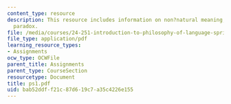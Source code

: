 ```yaml
---
content_type: resource
description: This resource includes information on non?natural meaning, and re?ective
  paradox.
file: /media/courses/24-251-introduction-to-philosophy-of-language-spring-2006/bab52ddff21c87d619c7a35c4226e155_ps1.pdf
file_type: application/pdf
learning_resource_types:
- Assignments
ocw_type: OCWFile
parent_title: Assignments
parent_type: CourseSection
resourcetype: Document
title: ps1.pdf
uid: bab52ddf-f21c-87d6-19c7-a35c4226e155
---
```

